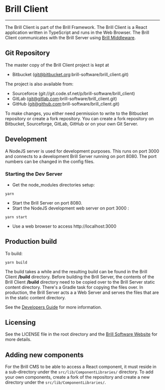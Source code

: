 # Brill Client

***

The Brill Client is part of the Brill Framework. The Brill Client is a React application
written in TypeScript and runs in the Web Browser. The Brill Client communicates with
the Brill Server using [Brill Middleware](https://www.brill.software/brill_software/middleware "Brill Middleware").

## Git Repository

The master copy of the Brill Client project is kept at

* Bitbucket (git@bitbucket.org:brill-software/brill\_client.git)

The project is also available from:

* Sourceforce (git://git.code.sf.net/p/brill-software/brill\_client)
* GitLab (git@gitlab.com:brill-software/brill\_client.git)
* GitHub (git@github.com:brill-software/brill\_client.git)

To make changes, you either need permission to write to the Bitbucket repository or create a fork repository.
You can create a fork repository on Bitbucket, Sourceforge, GitLab, GitHub or on your own Git Server.

## Development

A NodeJS server is used for development purposes. This runs on port 3000 and connects to a
development Brill Server running on port 8080. The port numbers can be changed in the config files.

### Starting the Dev Server

* Get the node\_modules directories setup:

```
yarn
```

* Start the Brill Server on port 8080.
* Start the NodeJS development web server on port 3000 :

```
yarn start
```

* Use a web browser to access http://localhost:3000

## Production build

To build:

```
yarn build
```

The build takes a while and the resulting build can be found in the Brill Client **/build** directory. Before building the Brill Server,
the contents of the Brill Client **/build** directory need to be copied over to the Brill Server static content directory. There's a Gradle
task for copying the files over. In production, the Brill Server acts a a Web Server and serves the files that are in the static
content directory.

See the [Developers Guide](https://www.brill.software/brill_software/developers_guide "Developers Guide") for more information.

## Licensing

See the LICENSE file in the root directory and the [Brill Software Website](https://www.brill.software "Brill Software") for more details.

## Adding new components

For the Brill CMS to be able to access a React component, it must reside in a sub-directory under the `src/lib/ComponentLibraries/` directory. To add your own components, create a fork of the repository and create a new directory under the `src/lib/ComponentLibraries/`.